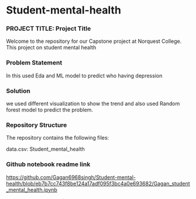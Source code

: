 # Student-mental-health
### PROJECT TITLE: Project Title

Welcome to the repository for our Capstone project at Norquest College. This project on student mental health

### Problem Statement

In this used Eda and ML model to predict who having depression

### Solution

we used different visualization to show the trend and also used Random forest model to predict the problem.

### Repository Structure

The repository contains the following files:

data.csv: Student_mental_health

### Github notebook readme link
https://github.com/Gagan6968singh/Student-mental-health/blob/eb7b7cc743f8be124a17adf095f3bc4a0e693682/Gagan_student_mental_health.ipynb

